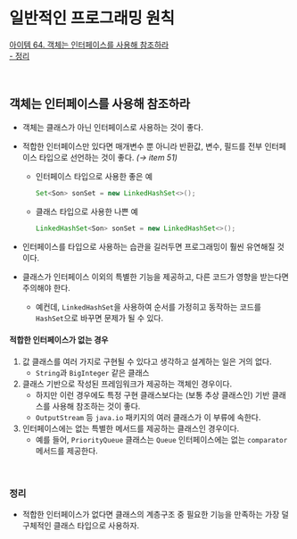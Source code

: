 # 일반적인 프로그래밍 원칙

[아이템 64. 객체는 인터페이스를 사용해 참조하라](#객체는-인터페이스를-사용해-참조하라)  
[- 정리](#정리)  

<br>

## 객체는 인터페이스를 사용해 참조하라
- 객체는 클래스가 아닌 인터페이스로 사용하는 것이 좋다. 
- 적합한 인터페이스만 있다면 매개변수 뿐 아니라 반환값, 변수, 필드를 전부 인터페이스 타입으로 선언하는 것이 좋다. _(→ item 51)_ 

  - 인터페이스 타입으로 사용한 좋은 예
    ```java
    Set<Son> sonSet = new LinkedHashSet<>();
    ```

  - 클래스 타입으로 사용한 나쁜 예
    ```java
    LinkedHashSet<Son> sonSet = new LinkedHashSet<>();
    ```

- 인터페이스를 타입으로 사용하는 습관을 길러두면 프로그래밍이 훨씬 유연해질 것이다.

- 클래스가 인터페이스 이외의 특별한 기능을 제공하고, 다른 코드가 영향을 받는다면 주의해야 한다.
  - 예컨데, `LinkedHashSet`을 사용하여 순서를 가정히고 동작하는 코드를 `HashSet`으로 바꾸면 문제가 될 수 있다.


#### 적합한 인터페이스가 없는 경우
1. 값 클래스를 여러 가지로 구현될 수 있다고 생각하고 설계하는 일은 거의 없다.
   - `String`과 `BigInteger` 같은 클래스
2. 클래스 기반으로 작성된 프레임워크가 제공하는 객체인 경우이다.
   - 하지만 이런 경우에도 특정 구현 클래스보다는 (보통 추상 클래스인) 기반 클래스를 사용해 참조하는 것이 좋다.
   - `OutputStream` 등 `java.io` 패키지의 여러 클래스가 이 부류에 속한다.
3. 인터페이스에는 없는 특별한 메서드를 제공하는 클래스인 경우이다.
   - 예를 들어, `PriorityQueue` 클래스는 `Queue` 인터페이스에는 없는 `comparator` 메서드를 제공한다.

<br>

### 정리
- 적합한 인터페이스가 없다면 클래스의 계층구조 중 필요한 기능을 만족하는 가장 덜 구체적인 클래스 타입으로 사용하자.

<br>